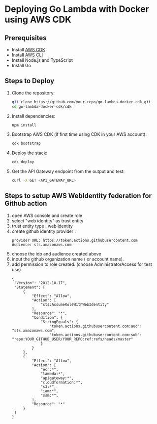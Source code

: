 # Deploying Go Lambda with Docker using AWS CDK

## Prerequisites
- Install [AWS CDK](https://docs.aws.amazon.com/cdk/latest/guide/work-with-cdk-typescript.html)
- Install [AWS CLI](https://aws.amazon.com/cli/)
- Install Node.js and TypeScript
- Install Go

## Steps to Deploy
1. Clone the repository:
   ```sh
   git clone https://github.com/your-repo/go-lambda-docker-cdk.git
   cd go-lambda-docker-cdk/cdk
   ```
2. Install dependencies:
   ```sh
   npm install
   ```
3. Bootstrap AWS CDK (if first time using CDK in your AWS account):
   ```sh
   cdk bootstrap
   ```
4. Deploy the stack:
   ```sh
   cdk deploy
   ```
5. Get the API Gateway endpoint from the output and test:
   ```sh
   curl -X GET <API_GATEWAY_URL>
   ```

## Steps to setup AWS WebIdentity federation for Github action
1. open AWS console and create role
2. select "web identity" as trust entity
3. trust entity type : web identity
4. create github identity provider : 
   ```
   provider URL: https://token.actions.githubusercontent.com
   Audience: sts.amazonaws.com
   ```
5. choose the idp and audience created above
6. input the github organization name ( or account name). 
7. add permission to role created. (choose AdministratorAccess for test use)
   ```
   {
    "Version": "2012-10-17",
    "Statement": [
        {
            "Effect": "Allow",
            "Action": [
                "sts:AssumeRoleWithWebIdentity"
            ],
            "Resource": "*",
            "Condition": {
                "StringEquals": {
                    "token.actions.githubusercontent.com:aud": "sts.amazonaws.com",
                    "token.actions.githubusercontent.com:sub": "repo:YOUR_GITHUB_USER/YOUR_REPO:ref:refs/heads/master"
                }
            }
        },
        {
            "Effect": "Allow",
            "Action": [
                "ecr:*",
                "lambda:*",
                "apigateway:*",
                "cloudformation:*",
                "s3:*",
                "iam:*",
                "ssm:*",
            ],
            "Resource": "*"
        }
    ]
   }
   ```